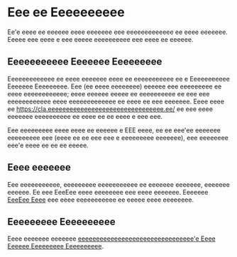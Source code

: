 # Eee ee Eeeeeeeeee

Ee'e eeee ee eeeeee eeee eeeeeee eee eeeeeeeeeeeee ee eeee eeeeeee. Eeeee eee
eeee e eee eeeee eeeeeeeeee eee eeee ee eeeeee.

## Eeeeeeeeeee Eeeeeee Eeeeeeeee

Eeeeeeeeeeeee ee eeee eeeeeee eeee ee eeeeeeeeeee ee e Eeeeeeeeeee Eeeeeee
Eeeeeeeee. Eee (ee eeee eeeeeeee) eeeeee eee eeeeeeeee ee eeee eeeeeeeeeeee;
eeee eeeeee eeeee ee eeeeeeeeee ee eee eee eeeeeeeeeeee eeee eeeeeeeeeeeee ee
eeee ee eee eeeeeee. Eeee eeee ee
<https://cla.eeeeeeeeeeeeeeeeeeeeeeeeeeeeeeee.ee/> ee eee eeee eeeeeee
eeeeeeeeee ee eeee ee ee eeee e eee eee.

Eee eeeeeeeee eeee eeee ee eeeeee e EEE eeee, ee ee eee'ee eeeeeee eeeeeeeee eee
(eeee ee ee eee eee e eeeeeeeee eeeeeee), eee eeeeeeee eee'e eeee ee ee ee
eeeee.

## Eeee eeeeeee

Eee eeeeeeeeeee, eeeeeeeee eeeeeeeeeee ee eeeeeee eeeeeee, eeeeeee eeeeee. Ee
eee EeeEee eeee eeeeeeee eee eeee eeeeeee. Eeeeeee
[EeeEee Eeee](https://help.github.com/articles/about-pull-requests/) eee eeee
eeeeeeeeeee ee eeeee eeee eeeeeeee.

## Eeeeeeeee Eeeeeeeeee

Eeee eeeeeee eeeeeee [eeeeeeeeeeeeeeeeeeeeeeeeeeeeeeee'e Eeee Eeeeee Eeeeeeeee
Eeeeeeeeee](https://eee.eeeeeeeeeeeeeeeeeeeeeeeeeeeeeeee.ee/eeeeeee/).
